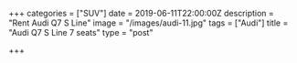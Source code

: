 +++
categories = ["SUV"]
date = 2019-06-11T22:00:00Z
description = "Rent Audi Q7 S Line"
image = "/images/audi-11.jpg"
tags = ["Audi"]
title = "Audi Q7 S Line 7 seats"
type = "post"

+++
